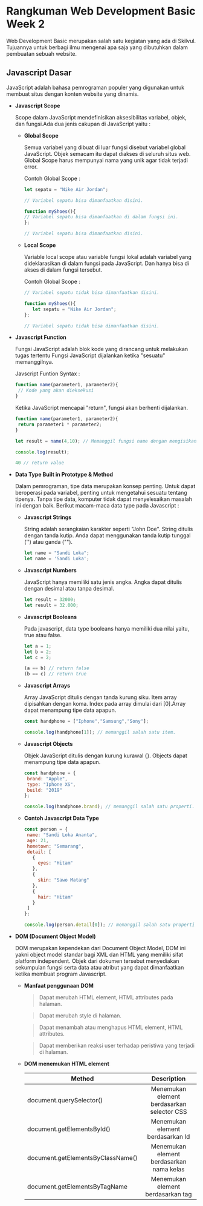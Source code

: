 # **Rangkuman Web Development Basic Week 2**

Web Development Basic merupakan salah satu kegiatan yang ada di Skilvul. Tujuannya untuk berbagi ilmu mengenai apa saja yang dibutuhkan dalam pembuatan sebuah website. 

## **Javascript Dasar**

JavaScript adalah bahasa pemrograman populer yang digunakan untuk membuat situs dengan konten website yang dinamis. 

 - **Javascript Scope**
   
   Scope dalam JavaScript mendefinisikan aksesibilitas variabel, objek, dan fungsi.Ada dua jenis cakupan di JavaScript yaitu :

   - **Global Scope**
     
     Semua variabel yang dibuat di luar fungsi disebut variabel global JavaScript. Objek semacam itu dapat diakses di seluruh situs web. Global Scope harus mempunyai nama yang unik agar tidak terjadi error.

     Contoh Global Scope :

     ```javascript
     let sepatu = "Nike Air Jordan";

     // Variabel sepatu bisa dimanfaatkan disini.
     
     function myShoes(){
     // Variabel sepatu bisa dimanfaatkan di dalam fungsi ini.
     };

     // Variabel sepatu bisa dimanfaatkan disini.
     ```
     

   - **Local Scope**
    
     Variable local scope atau variable fungsi lokal adalah variabel yang dideklarasikan di dalam fungsi pada JavaScript. Dan hanya bisa di akses di dalam fungsi tersebut.

     Contoh Global Scope :

     ```javascript
     // Variabel sepatu tidak bisa dimanfaatkan disini.
     
     function myShoes(){
        let sepatu = "Nike Air Jordan";
     };

     // Variabel sepatu tidak bisa dimanfaatkan disini.
     ```

 - **Javascript Function**
   
   Fungsi JavaScript adalah blok kode yang dirancang untuk melakukan tugas tertentu Fungsi JavaScript dijalankan ketika "sesuatu" memanggilnya.

   Javscript Funtion Syntax :

   ```javascript
   function name(parameter1, parameter2){
    // Kode yang akan dieksekusi
   }
   ```

   Ketika JavaScript mencapai "return", fungsi akan berhenti dijalankan.

   ```javascript
   function name(parameter1, parameter2){
    return parameter1 * parameter2;
   }

   let result = name(4,10); // Memanggil fungsi name dengan mengisikan argumennya.

   console.log(result);

   40 // return value
   ```

 - **Data Type Built in Prototype & Method**

   Dalam pemrograman, tipe data merupakan konsep penting. Untuk dapat beroperasi pada variabel, penting untuk mengetahui sesuatu tentang tipenya. Tanpa tipe data, komputer tidak dapat menyelesaikan masalah ini dengan baik. Berikut macam-maca data type pada Javascript :

   - **Javascript Strings**

     String adalah serangkaian karakter seperti "John Doe". String ditulis dengan tanda kutip. Anda dapat menggunakan tanda kutip tunggal ('') atau ganda ("").

     ```javascript
     let name = "Sandi Loka";
     let name = 'Sandi Loka';
     ```
   - **Javascript Numbers**

     JavaScript hanya memiliki satu jenis angka. Angka dapat ditulis dengan desimal atau tanpa desimal.

     ```javascript
     let result = 32000;
     let result = 32.000;
     ```
   - **Javascript Booleans**

     Pada javascript, data type booleans hanya memiliki dua nilai yaitu, true atau false.

     ```javascript
     let a = 1;
     let b = 2;
     let c = 2;

     (a == b) // return false
     (b == c) // return true
     ```

   - **Javascript Arrays**

     Array JavaScript ditulis dengan tanda kurung siku. Item array dipisahkan dengan koma. Index pada array dimulai dari [0].Array dapat menampung tipe data apapun.

     ```javascript
     const handphone = ["Iphone","Samsung","Sony"];

     console.log(handphone[1]); // memanggil salah satu item.
     ```

   - **Javascript Objects**

     Objek JavaScript ditulis dengan kurung kurawal {}. Objects dapat menampung tipe data apapun.

     ```javascript
     const handphone = {
      brand: "Apple",
      type: "Iphone XS",
      build: "2019"
     };

     console.log(handphone.brand); // memanggil salah satu properti.
     ```

   - **Contoh Javascript Data Type**

     ```javascript
     const person = {
      name: "Sandi Loka Ananta",
      age: 21,
      hometown: "Semarang",
      detail: [
        {
          eyes: "Hitam"
        },
        {
          skin: "Sawo Matang"
        },
        {
          hair: "Hitam"
        }
      ]
     };

     console.log(person.detail[0]); // memanggil salah satu properti yang di dalamnya ada sebuah array.
     ```
 - **DOM (Document Object Model)**

   DOM merupakan kependekan dari Document Object Model, DOM ini yakni object model standar bagi XML dan HTML yang memiliki sifat platform independent. Objek dari dokumen tersebut menyediakan sekumpulan fungsi serta data atau atribut yang dapat dimanfaatkan ketika membuat program Javascript. 

   - **Manfaat penggunaan DOM**

     > Dapat merubah HTML element, HTML attributes pada halaman.

     > Dapat merubah style di halaman.

     > Dapat menambah atau menghapus HTML element, HTML attributes.

     > Dapat memberikan reaksi user terhadap peristiwa yang terjadi di halaman.

   - **DOM menemukan HTML element**
     
     |               Method               |                 Description                |
     |------------------------------------|:------------------------------------------:|
     | document.querySelector()           | Menemukan element berdasarkan selector CSS |
     | document.getElementsById()         | Menemukan element berdasarkan Id           |
     | document.getElementsByClassName()  | Menemukan element berdasarkan nama kelas   |
     | document.getElementsByTagName      | Menemukan element berdasarkan tag          |